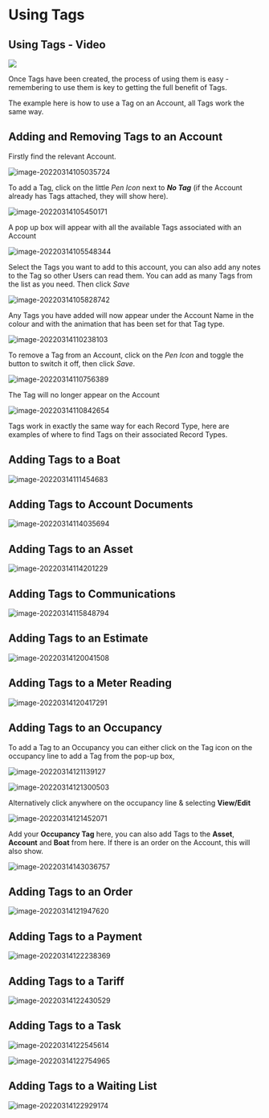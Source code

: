 # Using Tags

## Using Tags - Video

<a href="https://vimeo.com/706561419" target="_blank"> <img src="https://i.vimeocdn.com/filter/overlay?src0=https%3A%2F%2Fi.vimeocdn.com%2Fvideo%2F1426231424-d1ff2fb677ba75e115027e896e038a4386b46d65b312a8c3a6b7b63855f6f1d3-d_295x166&src1=http%3A%2F%2Ff.vimeocdn.com%2Fp%2Fimages%2Fcrawler_play.png" /> </a>

Once Tags have been created, the process of using them is easy - remembering to use them is key to getting the full benefit of Tags.

The example here is how to use a Tag on an Account, all Tags work the same way.

## Adding and Removing Tags to an Account

Firstly find the relevant Account.

![image-20220314105035724](image-20220314105035724.png)

To add a Tag, click on the little *Pen Icon* next to ***No Tag*** (if the Account already has Tags attached, they will show here).

![image-20220314105450171](image-20220314105450171.png)

A pop up box will appear with all the available Tags associated with an Account

![image-20220314105548344](image-20220314105548344.png)

Select the Tags you want to add to this account, you can also add any notes to the Tag so other Users can read them. You can add as many Tags from the list as you need. Then click *Save*

![image-20220314105828742](image-20220314105828742.png)

Any Tags you have added will now appear under the Account Name in the colour and with the animation that has been set for that Tag type.  

![image-20220314110238103](image-20220314110238103.png)

To remove a Tag from an Account, click on the *Pen Icon* and toggle the button to switch it off, then click *Save*.

![image-20220314110756389](image-20220314110756389.png)

The Tag will no longer appear on the Account

![image-20220314110842654](image-20220314110842654.png)

Tags work in exactly the same way for each Record Type, here are examples of where to find Tags on their associated Record Types.

## Adding Tags to a Boat

![image-20220314111454683](image-20220314111454683.png)

## Adding Tags to Account Documents

![image-20220314114035694](image-20220314114035694.png)

## Adding Tags to an Asset

![image-20220314114201229](image-20220314114201229.png)

## Adding Tags to Communications

![image-20220314115848794](image-20220314115848794.png)

## Adding Tags to an Estimate

![image-20220314120041508](image-20220314120041508.png)

## Adding Tags to a Meter Reading

![image-20220314120417291](image-20220314120417291.png)

## Adding Tags to an Occupancy

To add a Tag to an Occupancy you can either click on the Tag icon on the occupancy line to add a Tag from the pop-up box,

![image-20220314121139127](image-20220314121139127.png)



![image-20220314121300503](image-20220314121300503.png)

Alternatively click anywhere on the occupancy line & selecting **View/Edit**

![image-20220314121452071](image-20220314121452071.png)

Add your **Occupancy Tag** here, you can also add Tags to the **Asset**, **Account** and **Boat** from here. If there is an order on the Account, this will also show.

![image-20220314143036757](image-20220314143036757.png)

## Adding Tags to an Order

![image-20220314121947620](image-20220314121947620.png)

## Adding Tags to a Payment

![image-20220314122238369](image-20220314122238369.png)

## Adding Tags to a Tariff

![image-20220314122430529](image-20220314122430529.png)

## Adding Tags to a Task 

![image-20220314122545614](image-20220314122545614.png)

![image-20220314122754965](image-20220314122754965.png)

## Adding Tags to a Waiting List

![image-20220314122929174](image-20220314122929174.png)
